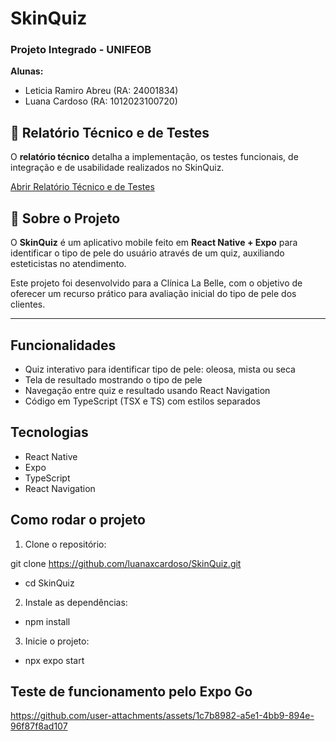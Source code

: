 # SkinQuiz

### Projeto Integrado - UNIFEOB

**Alunas:**  
- Leticia Ramiro Abreu (RA: 24001834)  
- Luana Cardoso (RA: 1012023100720)  

## 📄 Relatório Técnico e de Testes

O **relatório técnico** detalha a implementação, os testes funcionais, de integração e de usabilidade realizados no SkinQuiz.  

[Abrir Relatório Técnico e de Testes](https://github.com/luanaxcardoso/SkinQuiz/raw/main/RELAT%C3%93RIO%20TECNICO%20E%20DE%20TESTES%20PI.pdf)

## 📱 Sobre o Projeto

O **SkinQuiz** é um aplicativo mobile feito em **React Native + Expo** para identificar o tipo de pele do usuário através de um quiz, auxiliando esteticistas no atendimento.

Este projeto foi desenvolvido para a Clínica La Belle, com o objetivo de oferecer um recurso prático para avaliação inicial do tipo de pele dos clientes.

---

## Funcionalidades

- Quiz interativo para identificar tipo de pele: oleosa, mista ou seca  
- Tela de resultado mostrando o tipo de pele  
- Navegação entre quiz e resultado usando React Navigation  
- Código em TypeScript (TSX e TS) com estilos separados  

## Tecnologias

- React Native  
- Expo  
- TypeScript  
- React Navigation  

## Como rodar o projeto

1. Clone o repositório:  

git clone https://github.com/luanaxcardoso/SkinQuiz.git
- cd SkinQuiz


2. Instale as dependências:  

- npm install

3. Inicie o projeto:  

- npx expo start

##  Teste de funcionamento pelo Expo Go



https://github.com/user-attachments/assets/1c7b8982-a5e1-4bb9-894e-96f87f8ad107





